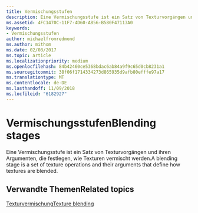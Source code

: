 ```yaml
---
title: Vermischungsstufen
description: Eine Vermischungsstufe ist ein Satz von Texturvorgängen und ihren Argumenten, die festlegen, wie Texturen vermischt werden.
ms.assetid: 4FC1470C-11F7-4D60-A856-B580F47113A0
keywords:
- Vermischungsstufen
author: michaelfromredmond
ms.author: mithom
ms.date: 02/08/2017
ms.topic: article
ms.localizationpriority: medium
ms.openlocfilehash: 84b42460ce5368bdac6ab84a9f9c65d0cb8231a1
ms.sourcegitcommit: 38f06f1714334273d865935d9afb80efffe97a17
ms.translationtype: MT
ms.contentlocale: de-DE
ms.lasthandoff: 11/09/2018
ms.locfileid: "6182927"
---
```

# <a name="blending-stages"></a><span data-ttu-id="9ec17-104">Vermischungsstufen</span><span class="sxs-lookup"><span data-stu-id="9ec17-104">Blending stages</span></span>


<span data-ttu-id="9ec17-105">Eine Vermischungsstufe ist ein Satz von Texturvorgängen und ihren Argumenten, die festlegen, wie Texturen vermischt werden.</span><span class="sxs-lookup"><span data-stu-id="9ec17-105">A blending stage is a set of texture operations and their arguments that define how textures are blended.</span></span>

## <a name="span-idrelated-topicsspanrelated-topics"></a><span data-ttu-id="9ec17-106"><span id="related-topics"></span>Verwandte Themen</span><span class="sxs-lookup"><span data-stu-id="9ec17-106"><span id="related-topics"></span>Related topics</span></span>


[<span data-ttu-id="9ec17-107">Texturvermischung</span><span class="sxs-lookup"><span data-stu-id="9ec17-107">Texture blending</span></span>](texture-blending.md)

 

 




